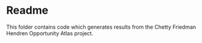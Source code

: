 # Readme

This folder contains code which generates results from the Chetty Friedman Hendren Opportunity Atlas project. 